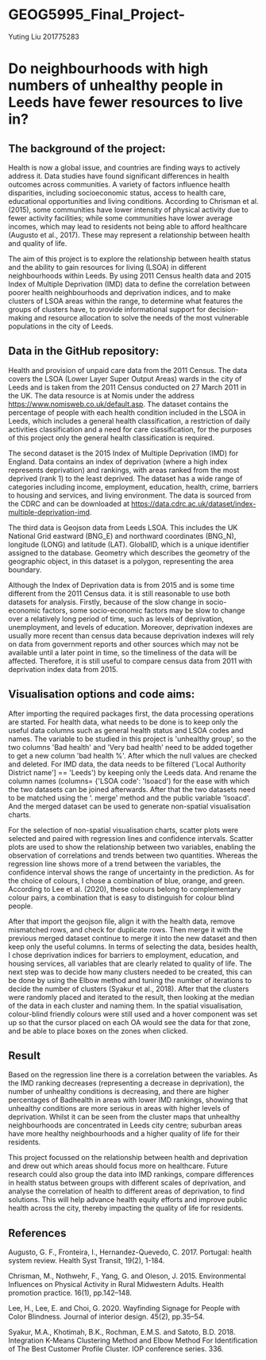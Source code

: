 # GEOG5995_Final_Project-
Yuting Liu 201775283

Do neighbourhoods with high numbers of unhealthy people in Leeds have fewer resources to live in?
==

The background of the project: 
-
Health is now a global issue, and countries are finding ways to actively address it. Data studies have found significant differences in health outcomes across communities. A variety of factors influence health disparities, including socioeconomic status, access to health care, educational opportunities and living conditions. According to Chrisman et al. (2015), some communities have lower intensity of physical activity due to fewer activity facilities; while some communities have lower average incomes, which may lead to residents not being able to afford healthcare (Augusto et al., 2017). These may represent a relationship between health and quality of life.

The aim of this project is to explore the relationship between health status and the ability to gain resources for living (LSOA) in different neighbourhoods within Leeds. By using 2011 Census health data and 2015 Index of Multiple Deprivation (IMD) data to define the correlation between poorer health neighbourhoods and deprivation indices, and to make clusters of LSOA areas within the range, to determine what features the groups of clusters have, to provide informational support for decision-making and resource allocation to solve the needs of the most vulnerable populations in the city of Leeds.

Data in the GitHub repository:
-
Health and provision of unpaid care data from the 2011 Census. The data covers the LSOA (Lower Layer Super Output Areas) wards in the city of Leeds and is taken from the 2011 Census conducted on 27 March 2011 in the UK. The data resource is at Nomis under the address https://www.nomisweb.co.uk/default.asp. The dataset contains the percentage of people with each health condition included in the LSOA in Leeds, which includes a general health classification, a restriction of daily activities classification and a need for care classification, for the purposes of this project only the general health classification is required.

The second dataset is the 2015 Index of Multiple Deprivation (IMD) for England.
Data contains an index of deprivation (where a high index represents deprivation) and rankings, with areas ranked from the most deprived (rank 1) to the least deprived. The dataset has a wide range of categories including income, employment, education, health, crime, barriers to housing and services, and living environment. The data is sourced from the CDRC and can be downloaded at https://data.cdrc.ac.uk/dataset/index-multiple-deprivation-imd.

The third data is Geojson data from Leeds LSOA. This includes the UK National Grid eastward (BNG_E) and northward coordinates (BNG_N), longitude (LONG) and latitude (LAT). GlobalID, which is a unique identifier assigned to the database. Geometry which describes the geometry of the geographic object, in this dataset is a polygon, representing the area boundary.

Although the Index of Deprivation data is from 2015 and is some time different from the 2011 Census data. it is still reasonable to use both datasets for analysis. Firstly, because of the slow change in socio-economic factors, some socio-economic factors may be slow to change over a relatively long period of time, such as levels of deprivation, unemployment, and levels of education. Moreover, deprivation indexes are usually more recent than census data because deprivation indexes will rely on data from government reports and other sources which may not be available until a later point in time, so the timeliness of the data will be affected. Therefore, it is still useful to compare census data from 2011 with deprivation index data from 2015.

Visualisation options and code aims:
-
After importing the required packages first, the data processing operations are started. For health data, what needs to be done is to keep only the useful data columns such as general health status and LSOA codes and names. The variable to be studied in this project is 'unhealthy group', so the two columns 'Bad health' and 'Very bad health' need to be added together to get a new column 'bad health %'. After which the null values are checked and deleted. For IMD data, the data needs to be filtered ('Local Authority District name'] == 'Leeds') by keeping only the Leeds data. And rename the column names (columns= {'LSOA code': 'lsoacd') for the ease with which the two datasets can be joined afterwards. 
After that the two datasets need to be matched using the ‘. merge' method and the public variable 'lsoacd'. And the merged dataset can be used to generate non-spatial visualisation charts.

For the selection of non-spatial visualisation charts, scatter plots were selected and paired with regression lines and confidence intervals. Scatter plots are used to show the relationship between two variables, enabling the observation of correlations and trends between two quantities. Whereas the regression line shows more of a trend between the variables, the confidence interval shows the range of uncertainty in the prediction. As for the choice of colours, I chose a combination of blue, orange, and green. According to Lee et al. (2020), these colours belong to complementary colour pairs, a combination that is easy to distinguish for colour blind people.

After that import the geojson file, align it with the health data, remove mismatched rows, and check for duplicate rows. Then merge it with the previous merged dataset continue to merge it into the new dataset and then keep only the useful columns. In terms of selecting the data, besides health, I chose deprivation indices for barriers to employment, education, and housing services, all variables that are clearly related to quality of life. The next step was to decide how many clusters needed to be created, this can be done by using the Elbow method and tuning the number of iterations to decide the number of clusters (Syakur et al., 2018). After that the clusters were randomly placed and iterated to the result, then looking at the median of the data in each cluster and naming them. In the spatial visualisation, colour-blind friendly colours were still used and a hover component was set up so that the cursor placed on each OA would see the data for that zone, and be able to place boxes on the zones when clicked. 

Result
-
Based on the regression line there is a correlation between the variables. As the IMD ranking decreases (representing a decrease in deprivation), the number of unhealthy conditions is decreasing, and there are higher percentages of Badhealth in areas with lower IMD rankings, showing that unhealthy conditions are more serious in areas with higher levels of deprivation. Whilst it can be seen from the cluster maps that unhealthy neighbourhoods are concentrated in Leeds city centre; suburban areas have more healthy neighbourhoods and a higher quality of life for their residents.

This project focussed on the relationship between health and deprivation and drew out which areas should focus more on healthcare. Future research could also group the data into IMD rankings, compare differences in health status between groups with different scales of deprivation, and analyse the correlation of health to different areas of deprivation, to find solutions. This will help advance health equity efforts and improve public health across the city, thereby impacting the quality of life for residents.


References
-
Augusto, G. F., Fronteira, I., Hernandez-Quevedo, C. 2017. Portugal: health system review. Health Syst Transit, 19(2), 1-184.

Chrisman, M., Nothwehr, F., Yang, G. and Oleson, J. 2015. Environmental Influences on Physical Activity in Rural Midwestern Adults. Health promotion practice. 16(1), pp.142–148.

Lee, H., Lee, E. and Choi, G. 2020. Wayfinding Signage for People with Color Blindness. Journal of interior design. 45(2), pp.35–54.

Syakur, M.A., Khotimah, B.K., Rochman, E.M.S. and Satoto, B.D. 2018. Integration K-Means Clustering Method and Elbow Method For Identification of The Best Customer Profile Cluster. IOP conference series. 336.
